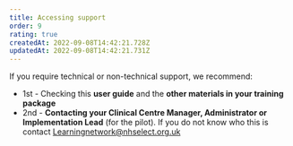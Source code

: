 ```yaml
---
title: Accessing support
order: 9
rating: true
createdAt: 2022-09-08T14:42:21.728Z
updatedAt: 2022-09-08T14:42:21.731Z
---
```

If you require technical or non-technical support, we recommend:

* 1st - Checking this **user guide** and the **other materials in your training package**
* 2nd - **Contacting your Clinical Centre Manager, Administrator or Implementation Lead** (for the pilot). If you do not know who this is contact [Learningnetwork@nhselect.org.uk](mailto:Learningnetwork@nhselect.org.uk)